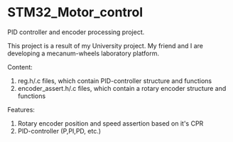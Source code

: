 # STM32_Motor_control
PID controller and encoder processing project.

This project is a result of my University project. My friend and I are developing a mecanum-wheels laboratory platform.

Content:
1. reg.h/.c files, which contain PID-controller structure and functions
2. encoder_assert.h/.c files, which contain a rotary encoder structure and functions

Features:
1. Rotary encoder position and speed assertion based on it's CPR
2. PID-controller (P,PI,PD, etc.)
